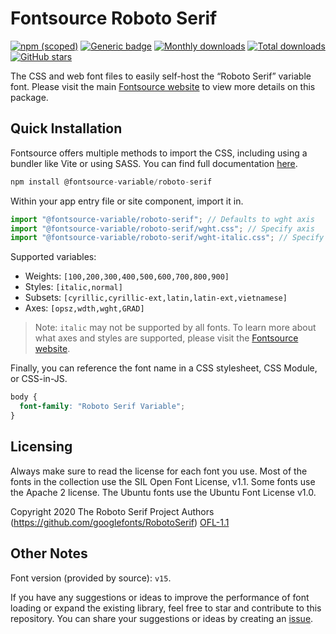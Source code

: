 # Fontsource Roboto Serif

[![npm (scoped)](https://img.shields.io/npm/v/@fontsource-variable/roboto-serif?color=brightgreen)](https://www.npmjs.com/package/@fontsource-variable/roboto-serif) [![Generic badge](https://img.shields.io/badge/fontsource-passing-brightgreen)](https://github.com/fontsource/fontsource) [![Monthly downloads](https://badgen.net/npm/dm/@fontsource-variable/roboto-serif)](https://github.com/fontsource/fontsource) [![Total downloads](https://badgen.net/npm/dt/@fontsource-variable/roboto-serif)](https://github.com/fontsource/fontsource) [![GitHub stars](https://img.shields.io/github/stars/fontsource/fontsource.svg?style=social&label=Star)](https://github.com/fontsource/fontsource/stargazers)

The CSS and web font files to easily self-host the “Roboto Serif” variable font. Please visit the main [Fontsource website](https://fontsource.org/fonts/roboto-serif) to view more details on this package.

## Quick Installation

Fontsource offers multiple methods to import the CSS, including using a bundler like Vite or using SASS. You can find full documentation [here](https://fontsource.org/docs/getting-started/introduction).

```javascript
npm install @fontsource-variable/roboto-serif
```

Within your app entry file or site component, import it in.

```javascript
import "@fontsource-variable/roboto-serif"; // Defaults to wght axis
import "@fontsource-variable/roboto-serif/wght.css"; // Specify axis
import "@fontsource-variable/roboto-serif/wght-italic.css"; // Specify axis and style
```

Supported variables:
- Weights: `[100,200,300,400,500,600,700,800,900]`
- Styles: `[italic,normal]`
- Subsets: `[cyrillic,cyrillic-ext,latin,latin-ext,vietnamese]`
- Axes: `[opsz,wdth,wght,GRAD]`

> Note: `italic` may not be supported by all fonts. To learn more about what axes and styles are supported, please visit the [Fontsource website](https://fontsource.org/fonts/roboto-serif).

Finally, you can reference the font name in a CSS stylesheet, CSS Module, or CSS-in-JS.

```css
body {
  font-family: "Roboto Serif Variable";
}
```

## Licensing
Always make sure to read the license for each font you use. Most of the fonts in the collection use the SIL Open Font License, v1.1. Some fonts use the Apache 2 license. The Ubuntu fonts use the Ubuntu Font License v1.0.

Copyright 2020 The Roboto Serif Project Authors (https://github.com/googlefonts/RobotoSerif)
[OFL-1.1](http://scripts.sil.org/OFL)

## Other Notes
Font version (provided by source): `v15`.

If you have any suggestions or ideas to improve the performance of font loading or expand the existing library, feel free to star and contribute to this repository. You can share your suggestions or ideas by creating an [issue](https://github.com/fontsource/fontsource/issues).